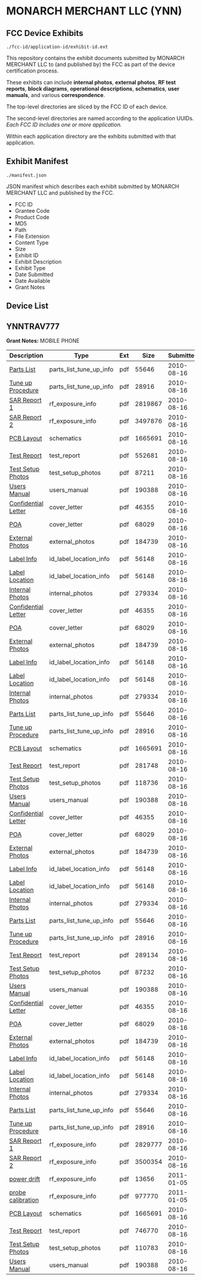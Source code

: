 # MONARCH MERCHANT LLC (YNN)
## FCC Device Exhibits

```
./fcc-id/application-id/exhibit-id.ext
```

This repository contains the exhibit documents submitted by MONARCH MERCHANT LLC to (and published by) the FCC as part of the device certification process.

These exhibits can include **internal photos**, **external photos**, **RF test reports**, **block diagrams**, **operational descriptions**, **schematics**, **user manuals**, and various **correspondence**.

The top-level directories are sliced by the FCC ID of each device.

The second-level directories are named according to the application UUIDs. *Each FCC ID includes one or more application.*

Within each application directory are the exhibits submitted with that application. 

## Exhibit Manifest

```
./manifest.json
```

JSON manifest which describes each exhibit submitted by MONARCH MERCHANT LLC and published by the FCC.

- FCC ID
- Grantee Code
- Product Code
- MD5
- Path
- File Extension
- Content Type
- Size
- Exhibit ID
- Exhibit Description
- Exhibit Type
- Date Submitted
- Date Available
- Grant Notes

## Device List
## YNNTRAV777
**Grant Notes:** MOBILE PHONE

| Description | Type | Ext | Size | Submitted | Available |
| ----------- | ---- | --- | ---- | --------- | --------- |
| [Parts List](YNNTRAV777/dd8d4a0e84cb7302589fbf5b49d6b586/1327126.pdf) | parts_list_tune_up_info | pdf | 55646 | 2010-08-16 | 2010-08-17 |
| [Tune up Procedure](YNNTRAV777/dd8d4a0e84cb7302589fbf5b49d6b586/1269617.pdf) | parts_list_tune_up_info | pdf | 28916 | 2010-08-16 | 2010-08-17 |
| [SAR Report 1](YNNTRAV777/dd8d4a0e84cb7302589fbf5b49d6b586/1327143.pdf) | rf_exposure_info | pdf | 2819867 | 2010-08-16 | 2010-08-17 |
| [SAR Report 2](YNNTRAV777/dd8d4a0e84cb7302589fbf5b49d6b586/1327144.pdf) | rf_exposure_info | pdf | 3497876 | 2010-08-16 | 2010-08-17 |
| [PCB Layout](YNNTRAV777/dd8d4a0e84cb7302589fbf5b49d6b586/1327141.pdf) | schematics | pdf | 1665691 | 2010-08-16 | 2010-08-17 |
| [Test Report](YNNTRAV777/dd8d4a0e84cb7302589fbf5b49d6b586/1327133.pdf) | test_report | pdf | 552681 | 2010-08-16 | 2010-08-17 |
| [Test Setup Photos](YNNTRAV777/dd8d4a0e84cb7302589fbf5b49d6b586/1327134.pdf) | test_setup_photos | pdf | 87211 | 2010-08-16 | 2010-08-17 |
| [Users Manual](YNNTRAV777/dd8d4a0e84cb7302589fbf5b49d6b586/1327129.pdf) | users_manual | pdf | 190388 | 2010-08-16 | 2010-08-17 |
| [Confidential Letter](YNNTRAV777/dd8d4a0e84cb7302589fbf5b49d6b586/1327125.pdf) | cover_letter | pdf | 46355 | 2010-08-16 | 2010-08-17 |
| [POA](YNNTRAV777/dd8d4a0e84cb7302589fbf5b49d6b586/1327127.pdf) | cover_letter | pdf | 68029 | 2010-08-16 | 2010-08-17 |
| [External Photos](YNNTRAV777/dd8d4a0e84cb7302589fbf5b49d6b586/1327121.pdf) | external_photos | pdf | 184739 | 2010-08-16 | 2010-08-17 |
| [Label Info](YNNTRAV777/dd8d4a0e84cb7302589fbf5b49d6b586/1327123.pdf) | id_label_location_info | pdf | 56148 | 2010-08-16 | 2010-08-17 |
| [Label Location](YNNTRAV777/dd8d4a0e84cb7302589fbf5b49d6b586/1327123.pdf) | id_label_location_info | pdf | 56148 | 2010-08-16 | 2010-08-17 |
| [Internal Photos](YNNTRAV777/dd8d4a0e84cb7302589fbf5b49d6b586/1327122.pdf) | internal_photos | pdf | 279334 | 2010-08-16 | 2010-08-17 |
| [Confidential Letter](YNNTRAV777/17cde6889f06c2fdb3d2b3bb863380f2/1327125.pdf) | cover_letter | pdf | 46355 | 2010-08-16 | 2010-08-17 |
| [POA](YNNTRAV777/17cde6889f06c2fdb3d2b3bb863380f2/1327127.pdf) | cover_letter | pdf | 68029 | 2010-08-16 | 2010-08-17 |
| [External Photos](YNNTRAV777/17cde6889f06c2fdb3d2b3bb863380f2/1327121.pdf) | external_photos | pdf | 184739 | 2010-08-16 | 2010-08-17 |
| [Label Info](YNNTRAV777/17cde6889f06c2fdb3d2b3bb863380f2/1327123.pdf) | id_label_location_info | pdf | 56148 | 2010-08-16 | 2010-08-17 |
| [Label Location](YNNTRAV777/17cde6889f06c2fdb3d2b3bb863380f2/1327123.pdf) | id_label_location_info | pdf | 56148 | 2010-08-16 | 2010-08-17 |
| [Internal Photos](YNNTRAV777/17cde6889f06c2fdb3d2b3bb863380f2/1327122.pdf) | internal_photos | pdf | 279334 | 2010-08-16 | 2010-08-17 |
| [Parts List](YNNTRAV777/17cde6889f06c2fdb3d2b3bb863380f2/1327126.pdf) | parts_list_tune_up_info | pdf | 55646 | 2010-08-16 | 2010-08-17 |
| [Tune up Procedure](YNNTRAV777/17cde6889f06c2fdb3d2b3bb863380f2/1269617.pdf) | parts_list_tune_up_info | pdf | 28916 | 2010-08-16 | 2010-08-17 |
| [PCB Layout](YNNTRAV777/17cde6889f06c2fdb3d2b3bb863380f2/1327141.pdf) | schematics | pdf | 1665691 | 2010-08-16 | 2010-08-17 |
| [Test Report](YNNTRAV777/17cde6889f06c2fdb3d2b3bb863380f2/1327161.pdf) | test_report | pdf | 281748 | 2010-08-16 | 2010-08-17 |
| [Test Setup Photos](YNNTRAV777/17cde6889f06c2fdb3d2b3bb863380f2/1327173.pdf) | test_setup_photos | pdf | 118736 | 2010-08-16 | 2010-08-17 |
| [Users Manual](YNNTRAV777/17cde6889f06c2fdb3d2b3bb863380f2/1327129.pdf) | users_manual | pdf | 190388 | 2010-08-16 | 2010-08-17 |
| [Confidential Letter](YNNTRAV777/e11146550ccc5083a68ffe54b3118073/1327125.pdf) | cover_letter | pdf | 46355 | 2010-08-16 | 2010-08-17 |
| [POA](YNNTRAV777/e11146550ccc5083a68ffe54b3118073/1327127.pdf) | cover_letter | pdf | 68029 | 2010-08-16 | 2010-08-17 |
| [External Photos](YNNTRAV777/e11146550ccc5083a68ffe54b3118073/1327121.pdf) | external_photos | pdf | 184739 | 2010-08-16 | 2010-08-17 |
| [Label Info](YNNTRAV777/e11146550ccc5083a68ffe54b3118073/1327123.pdf) | id_label_location_info | pdf | 56148 | 2010-08-16 | 2010-08-17 |
| [Label Location](YNNTRAV777/e11146550ccc5083a68ffe54b3118073/1327123.pdf) | id_label_location_info | pdf | 56148 | 2010-08-16 | 2010-08-17 |
| [Internal Photos](YNNTRAV777/e11146550ccc5083a68ffe54b3118073/1327122.pdf) | internal_photos | pdf | 279334 | 2010-08-16 | 2010-08-17 |
| [Parts List](YNNTRAV777/e11146550ccc5083a68ffe54b3118073/1327126.pdf) | parts_list_tune_up_info | pdf | 55646 | 2010-08-16 | 2010-08-17 |
| [Tune up Procedure](YNNTRAV777/e11146550ccc5083a68ffe54b3118073/1269617.pdf) | parts_list_tune_up_info | pdf | 28916 | 2010-08-16 | 2010-08-17 |
| [Test Report](YNNTRAV777/e11146550ccc5083a68ffe54b3118073/1327119.pdf) | test_report | pdf | 289134 | 2010-08-16 | 2010-08-17 |
| [Test Setup Photos](YNNTRAV777/e11146550ccc5083a68ffe54b3118073/1327120.pdf) | test_setup_photos | pdf | 87232 | 2010-08-16 | 2010-08-17 |
| [Users Manual](YNNTRAV777/e11146550ccc5083a68ffe54b3118073/1327129.pdf) | users_manual | pdf | 190388 | 2010-08-16 | 2010-08-17 |
| [Confidential Letter](YNNTRAV777/c33d445c39810ac33c0912f0bccb8866/1327125.pdf) | cover_letter | pdf | 46355 | 2010-08-16 | 2010-08-17 |
| [POA](YNNTRAV777/c33d445c39810ac33c0912f0bccb8866/1327127.pdf) | cover_letter | pdf | 68029 | 2010-08-16 | 2010-08-17 |
| [External Photos](YNNTRAV777/c33d445c39810ac33c0912f0bccb8866/1327121.pdf) | external_photos | pdf | 184739 | 2010-08-16 | 2010-08-17 |
| [Label Info](YNNTRAV777/c33d445c39810ac33c0912f0bccb8866/1327123.pdf) | id_label_location_info | pdf | 56148 | 2010-08-16 | 2010-08-17 |
| [Label Location](YNNTRAV777/c33d445c39810ac33c0912f0bccb8866/1327123.pdf) | id_label_location_info | pdf | 56148 | 2010-08-16 | 2010-08-17 |
| [Internal Photos](YNNTRAV777/c33d445c39810ac33c0912f0bccb8866/1327122.pdf) | internal_photos | pdf | 279334 | 2010-08-16 | 2010-08-17 |
| [Parts List](YNNTRAV777/c33d445c39810ac33c0912f0bccb8866/1327126.pdf) | parts_list_tune_up_info | pdf | 55646 | 2010-08-16 | 2010-08-17 |
| [Tune up Procedure](YNNTRAV777/c33d445c39810ac33c0912f0bccb8866/1269617.pdf) | parts_list_tune_up_info | pdf | 28916 | 2010-08-16 | 2010-08-17 |
| [SAR Report 1](YNNTRAV777/c33d445c39810ac33c0912f0bccb8866/1327186.pdf) | rf_exposure_info | pdf | 2829777 | 2010-08-16 | 2010-08-17 |
| [SAR Report 2](YNNTRAV777/c33d445c39810ac33c0912f0bccb8866/1327187.pdf) | rf_exposure_info | pdf | 3500354 | 2010-08-16 | 2010-08-17 |
| [power drift](YNNTRAV777/c33d445c39810ac33c0912f0bccb8866/1399991.pdf) | rf_exposure_info | pdf | 13656 | 2011-01-05 | 2010-08-17 |
| [probe calibration](YNNTRAV777/c33d445c39810ac33c0912f0bccb8866/1399992.pdf) | rf_exposure_info | pdf | 977770 | 2011-01-05 | 2010-08-17 |
| [PCB Layout](YNNTRAV777/c33d445c39810ac33c0912f0bccb8866/1327141.pdf) | schematics | pdf | 1665691 | 2010-08-16 | 2010-08-17 |
| [Test Report](YNNTRAV777/c33d445c39810ac33c0912f0bccb8866/1327188.pdf) | test_report | pdf | 746770 | 2010-08-16 | 2010-08-17 |
| [Test Setup Photos](YNNTRAV777/c33d445c39810ac33c0912f0bccb8866/1327189.pdf) | test_setup_photos | pdf | 110783 | 2010-08-16 | 2010-08-17 |
| [Users Manual](YNNTRAV777/c33d445c39810ac33c0912f0bccb8866/1327129.pdf) | users_manual | pdf | 190388 | 2010-08-16 | 2010-08-17 |

